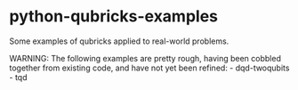 python-qubricks-examples
========================

Some examples of qubricks applied to real-world problems.

WARNING: The following examples are pretty rough, having been
	cobbled together from existing code, and have not yet been refined:
		- dqd-twoqubits
		- tqd
